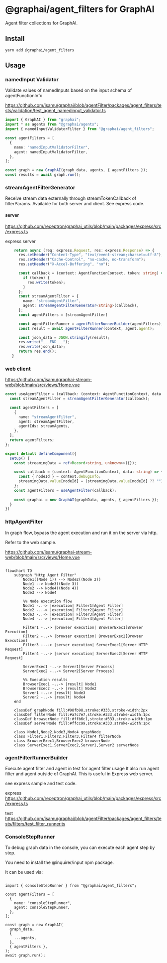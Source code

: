 # @graphai/agent_filters for GraphAI

Agent filter collections for GraphAI.

## Install

```
yarn add @graphai/agent_filters
```

## Usage


### namedInput Validator

Validate values of namedInputs based on the input schema of agentFunctionInfo

https://github.com/isamu/graphai/blob/agentFilter/packages/agent_filters/tests/validation/test_agent_namedinput_validator.ts

```typescript
import { GraphAI } from "graphai";
import * as agents from "@graphai/agents";
import { namedInputValidatorFilter } from "@graphai/agent_filters";

const agentFilters = [
  {
    name: "namedInputValidatorFilter",
    agent: namedInputValidatorFilter,
  },
];

const graph = new GraphAI(graph_data, agents, { agentFilters });
const results = await graph.run();

```


### streamAgentFilterGenerator

Receive stream data externally through streamTokenCallback of filterParams.
Available for both server and client. See express code.

#### server

https://github.com/receptron/graphai_utils/blob/main/packages/express/src/express.ts

express server
```typescript
    return async (req: express.Request, res: express.Response) => {
      res.setHeader("Content-Type", "text/event-stream;charset=utf-8");
      res.setHeader("Cache-Control", "no-cache, no-transform");
      res.setHeader("X-Accel-Buffering", "no");

      const callback = (context: AgentFunctionContext, token: string) => {
        if (token) {
          res.write(token);
        }
      };
      const streamAgentFilter = {
        name: "streamAgentFilter",
        agent: streamAgentFilterGenerator<string>(callback),
      };
      const agentFilters = [streamAgentFilter]

      const agentFilterRunner = agentFilterRunnerBuilder(agentFilters);
      const result = await agentFilterRunner(context, agent.agent);

      const json_data = JSON.stringify(result);
      res.write("___END___");
      res.write(json_data);
      return res.end();
   }
```

### web client

https://github.com/isamu/graphai-stream-web/blob/main/src/views/Home.vue

```typescript
const useAgentFilter = (callback: (context: AgentFunctionContext, data: T) => void) => {
  const streamAgentFilter = streamAgentFilterGenerator(callback);

  const agentFilters = [
    {
      name: "streamAgentFilter",
      agent: streamAgentFilter,
      agentIds: streamAgents,
    },
  ];
  return agentFilters;
};   

export default defineComponent({
  setup() {
    const streamingData = ref<Record<string, unknown>>({});

    const callback = (context: AgentFunctionContext, data: string) => {
      const { nodeId } = context.debugInfo;
      streamingData.value[nodeId] = (streamingData.value[nodeId] ?? "") + data;
    };
    const agentFilters = useAgentFilter(callback);
    
    const graphai = new GraphAI(graphData, agents, { agentFilters });
  }
})
```

### httpAgentFilter

In graph flow, bypass the agent execution and run it on the server via http.

Refer to the web sample.

https://github.com/isamu/graphai-stream-web/blob/main/src/views/Home.vue


```mermaid

flowchart TD
    subgraph "Http Agent Filter"
        Node1((Node 1)) --> Node2((Node 2))
        Node1 --> Node3((Node 3))
        Node2 --> Node4((Node 4))
        Node3 --> Node4
        
        %% Node execution flow
        Node1 -..-> |execution| Filter1[Agent Filter]
        Node2 -..-> |execution| Filter2[Agent Filter]
        Node3 -..-> |execution| Filter3[Agent Filter]
        Node4 -..-> |execution| Filter4[Agent Filter]
        
        Filter1 -..-> |browser execution| BrowserExec1[Browser Execution]
        Filter2 -..-> |browser execution| BrowserExec2[Browser Execution]
        Filter3 -..-> |server execution| ServerExec1[Server HTTP Request]
        Filter4 -..-> |server execution| ServerExec2[Server HTTP Request]
        
        ServerExec1 -..-> Server1[Server Process]
        ServerExec2 -..-> Server2[Server Process]
        
        %% Execution results
        BrowserExec1 -..-> |result| Node1
        BrowserExec2 -..-> |result| Node2
        Server1 -..-> |result| Node3
        Server2 -..-> |result| Node4
    end
    
    classDef graphNode fill:#98fb98,stroke:#333,stroke-width:2px
    classDef filterNode fill:#a7c7e7,stroke:#333,stroke-width:1px
    classDef browserNode fill:#ffb6c1,stroke:#333,stroke-width:1px
    classDef serverNode fill:#ffcc99,stroke:#333,stroke-width:1px
    
    class Node1,Node2,Node3,Node4 graphNode
    class Filter1,Filter2,Filter3,Filter4 filterNode
    class BrowserExec1,BrowserExec2 browserNode
    class ServerExec1,ServerExec2,Server1,Server2 serverNode

```


### agentFilterRunnerBuilder

Execute agent filter and agent in test for agent filter usage
It also run agent filter and agent outside of GraphAI. This is useful in Express web server.


see express sample and test code.

express
https://github.com/receptron/graphai_utils/blob/main/packages/express/src/express.ts

test
https://github.com/isamu/graphai/blob/agentFilter/packages/agent_filters/tests/filters/test_filter_runner.ts


### ConsoleStepRunner

To debug graph data in the console, you can execute each agent step by step.

You need to install the @inquirer/input npm package.

It can be used via:

```

import { consoleStepRunner } from "@graphai/agent_filters";

const agentFilters = [
  {
    name: "consoleStepRunner",
    agent: consoleStepRunner,
  },
];

const graph = new GraphAI(
  graph_data,
  {
    ...agents,
  },
  { agentFilters },
);
await graph.run();
```


